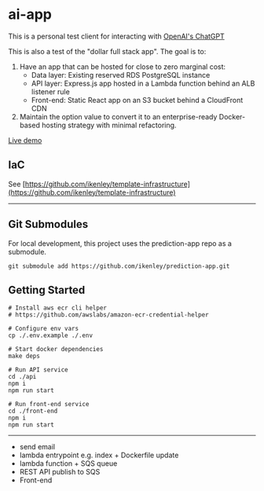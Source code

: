 # ai-app

This is a personal test client for interacting with [OpenAI's ChatGPT](https://platform.openai.com/docs/overview)

This is also a test of the "dollar full stack app". The goal is to:
1. Have an app that can be hosted for close to zero marginal cost:
    - Data layer: Existing reserved RDS PostgreSQL instance
    - API layer: Express.js app hosted in a Lambda function behind an ALB listener rule
    - Front-end: Static React app on an S3 bucket behind a CloudFront CDN
2. Maintain the option value to convert it to an enterprise-ready Docker-based hosting strategy with minimal refactoring.



[Live demo](https://ai.ikenley.com/)

## IaC

See [https://github.com/ikenley/template-infrastructure](https://github.com/ikenley/template-infrastructure)

---

## Git Submodules

For local development, this project uses the prediction-app repo as a submodule. 

```
git submodule add https://github.com/ikenley/prediction-app.git
```

## Getting Started

```
# Install aws ecr cli helper
# https://github.com/awslabs/amazon-ecr-credential-helper

# Configure env vars
cp ./.env.example ./.env

# Start docker dependencies
make deps

# Run API service
cd ./api
npm i
npm run start

# Run front-end service
cd ./front-end
npm i
npm run start
```

---

- send email
- lambda entrypoint e.g. index + Dockerfile update
- lambda function + SQS queue
- REST API publish to SQS
- Front-end
